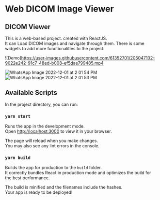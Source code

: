 # Web DICOM Image Viewer

## DICOM Viewer
This is a web-based project. created with ReactJS. <br/>
It can Load DICOM images and navigate through them. There is some widgets to add more functionalities to the project.

![Demo]https://user-images.githubusercontent.com/61352701/205047102-9022e242-91c7-48ed-b008-ef5dae799485.mp4

![WhatsApp Image 2022-12-01 at 2 01 54 PM](https://user-images.githubusercontent.com/61352701/205049455-200e0557-1320-4ba8-980b-3d8902b2b573.jpeg)
![WhatsApp Image 2022-12-01 at 2 01 53 PM](https://user-images.githubusercontent.com/61352701/205049464-3426027c-d510-441f-bc9f-57f7f76b80c1.jpeg)


## Available Scripts

In the project directory, you can run:

### `yarn start`

Runs the app in the development mode.\
Open [http://localhost:3000](http://localhost:3000) to view it in your browser.

The page will reload when you make changes.\
You may also see any lint errors in the console.


### `yarn build`

Builds the app for production to the `build` folder.\
It correctly bundles React in production mode and optimizes the build for the best performance.

The build is minified and the filenames include the hashes.\
Your app is ready to be deployed!


